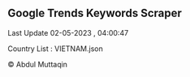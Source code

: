 

## Google Trends Keywords Scraper 
 
Last Update 02-05-2023 , 04:00:47

Country List :
VIETNAM.json



© Abdul Muttaqin 
